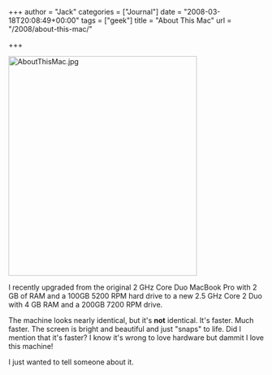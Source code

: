 +++
author = "Jack"
categories = ["Journal"]
date = "2008-03-18T20:08:49+00:00"
tags = ["geek"]
title = "About This Mac"
url = "/2008/about-this-mac/"

+++

<img src="/files/AboutThisMac.jpg" alt="AboutThisMac.jpg" border="0" width="371" height="432" />

I recently upgraded from the original 2 GHz Core Duo MacBook Pro with 2 GB of <span class="caps">RAM</span> and a 100GB 5200 <span class="caps">RPM</span> hard drive to a new 2.5 GHz Core 2 Duo with 4 GB <span class="caps">RAM</span> and a 200GB 7200 <span class="caps">RPM</span> drive.

The machine looks nearly identical, but it's **not** identical. It's faster. Much faster. The screen is bright and beautiful and just "snaps" to life. Did I mention that it's faster? I know it's wrong to love hardware but dammit I love this machine! 

I just wanted to tell someone about it.